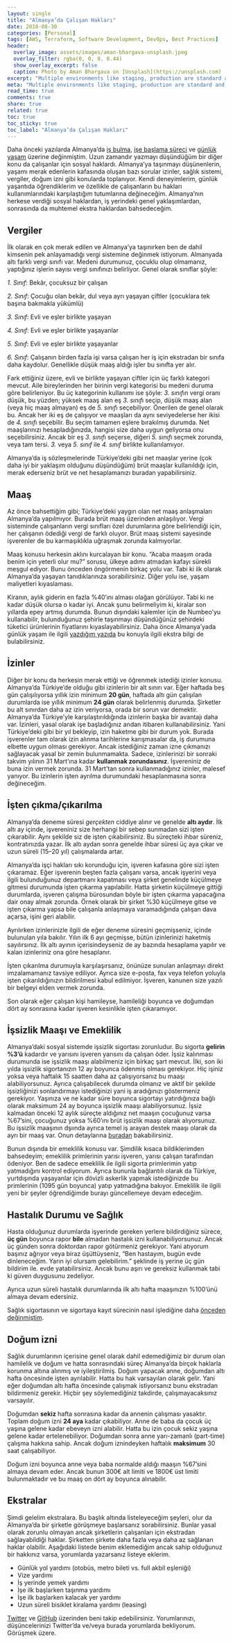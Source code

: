 ```yaml
---
layout: single
title: "Almanya’da Çalışan Hakları"
date: 2018-08-30
categories: [Personal]
tags: [AWS, Terraform, Software Development, DevOps, Best Practices]
header:
  overlay_image: assets/images/aman-bhargava-unsplash.jpeg
  overlay_filter: rgba(0, 0, 0, 0.44)
  show_overlay_excerpt: false
  caption: Photo by Aman Bhargava on [Unsplash](https://unsplash.com)
excerpt: "Multiple environments like staging, production are standard and when we use it with AWS, we face the problem of managing access to them."
meta: "Multiple environments like staging, production are standard and when we use it with AWS, we face the problem of managing access to them."
read_time: true
comments: true
share: true
related: true
toc: true
toc_sticky: true
toc_label: "Almanya’da Çalışan Hakları"
---
```




Daha önceki yazılarda Almanya’da [iş bulma](/bir-sektorel-profesyonel-icin-almanyada-is-arama-ve-mulakat-surecleri/), [işe başlama süreci](/bir-kalifiye-eleman-almanyada-nasil-calismaya-baslar/) ve [günlük yaşam](almanyada-gunluk-yasamin-merak-edilenleri/) üzerine değinmiştim. Uzun zamandır yazmayı düşündüğüm bir diğer konu da çalışanlar için sosyal haklardı. Almanya’ya taşınmayı düşünenlerin, yaşamı merak edenlerin kafasında oluşan bazı sorular izinler, sağlık sistemi, vergiler, doğum izni gibi konularda toplanıyor. Kendi deneyimlerim, günlük yaşantıda öğrendiklerim ve özellikle de çalışanların bu hakları kullanımlarındaki karşılaştığım tutumlarına değineceğim. Almanya’nın herkese verdiği sosyal haklardan, iş yerindeki genel yaklaşımlardan, sonrasında da muhtemel ekstra haklardan bahsedeceğim.

## Vergiler

İlk olarak en çok merak edilen ve Almanya’ya taşınırken ben de dahil kimsenin pek anlayamadığı vergi sistemine değinmek istiyorum. Almanyada altı farklı vergi sınıfı var. Medeni durumunuz, çocuklu olup olmamanız, yaptığınız işlerin sayısı vergi sınıfınızı belirliyor. Genel olarak sınıflar şöyle:

*1. Sınıf*: Bekâr, çocuksuz bir çalışan

*2. Sınıf*: Çocuğu olan bekâr, dul veya ayrı yaşayan çiftler (çocuklara tek başına bakmakla yükümlü)

*3. Sınıf*: Evli ve eşler birlikte yaşayan

*4. Sınıf*: Evli ve eşler birlikte yaşayanlar

*5. Sınıf*: Evli ve eşler birlikte yaşayanlar

*6. Sınıf*: Çalışanın birden fazla işi varsa çalışan her iş için ekstradan bir sınıfa daha kaydolur. Genellikle düşük maaş aldığı işler bu sınıfta yer alır.

Fark ettiğiniz üzere, evli ve birlikte yaşayan çiftler için üç farklı kategori mevcut. Aile bireylerinden her birinin vergi kategorisi bu medeni duruma göre belirleniyor. Bu üç kategorinin kullanımı ise şöyle: *3. sınıf*ın vergi oranı düşük, bu yüzden; yüksek maaş alan eş *3. sınıf*ı seçip, düşük maaş alan (veya hiç maaş almayan) eş de *5. sınıf*ı seçebiliyor. Önerilen de genel olarak bu. Ancak her iki eş de çalışıyor ve maaşları da aynı seviyedelerse her ikisi de *4. sınıf*ı seçebilir. Bu seçim tamamen eşlere bırakılmış durumda. Net maaşlarınızı hesapladığınızda, hangisi size daha uygun geliyorsa onu seçebilirsiniz. Ancak bir eş *3. sınıf*ı seçerse, diğeri *5. sınıf*ı seçmek zorunda, veya tam tersi. *3.* veya *5. sınıf* ile *4. sınıf* birlikte kullanılamıyor.

Almanya’da iş sözleşmelerinde Türkiye’deki gibi net maaşlar yerine (çok daha iyi bir yaklaşım olduğunu düşündüğüm) brüt maaşlar kullanıldığı için, merak ederseniz brüt ve net hesaplamanızı buradan yapabilirsiniz.

## Maaş

Az önce bahsettiğim gibi; Türkiye’deki yaygın olan net maaş anlaşmaları Almanya’da yapılmıyor. Burada brüt maaş üzerinden anlaşılıyor. Vergi sisteminde çalışanların vergi sınıfları özel durumlarına göre belirlendiği için, her çalışanın ödediği vergi de farklı oluyor. Brüt maaş sistemi sayesinde işverenler de bu karmaşıklıkla uğraşmak zorunda kalmıyorlar.

Maaş konusu herkesin aklını kurcalayan bir konu. “Acaba maaşım orada benim için yeterli olur mu?” sorusu, ülkeye adımı atmadan kafayı sürekli meşgul ediyor. Bunu önceden öngörmenin birkaç yolu var. Tabi ki ilk olarak Almanya’da yaşayan tanıdıklarınıza sorabilirsiniz. Diğer yolu ise, yaşam maliyetleri kıyaslaması.

Kiranın, aylık giderin en fazla %40’ını alması olağan görülüyor. Tabi ki ne kadar düşük olursa o kadar iyi. Ancak şunu belirmeliyim ki, kiralar son yıllarda epey artmış durumda. Bunun dışındaki kalemler için de Numbeo’yu kullanabilir, bulunduğunuz şehirle taşınmayı düşündüğünüz şehirdeki tüketici ürünlerinin fiyatlarını kıyaslayabilirsiniz. Daha önce Almanya’yada günlük yaşam ile ilgili [yazdığım yazıda](https://medium.com/@candost/almanyada-g%C3%BCnl%C3%BCk-ya%C5%9Fam%C4%B1n-merak-edilenleri-e4b5cf010d5a?source=linkShare-9478d0ff7734-1535393407) bu konuyla ilgili ekstra bilgi de bulabilirsiniz.

## İzinler

Diğer bir konu da herkesin merak ettiği ve öğrenmek istediği izinler konusu. Almanya’da Türkiye’de olduğu gibi izinlerin bir alt sınırı var. Eğer haftada beş gün çalışılıyorsa yıllık izin minimum **20 gün**, haftada altı gün çalışılan durumlarda ise yıllık minimum **24 gün** olarak belirlenmiş durumda. Şirketler bu alt sınırdan daha az izin veriyorsa, orada bir sorun var demektir. Almanya’da Türkiye’yle karşılaştırıldığında izinlerin başka bir avantajı daha var. İzinleri, yasal olarak işe başladığınız andan itibaren kullanabilirsiniz. Yani Türkiye’deki gibi bir yıl bekleyip, izin haketme gibi bir durum yok. Burada işverenler tam olarak izin alınma tarihlerine karışmasalar da, iş durumuna elbette uygun olması gerekiyor. Ancak istediğiniz zaman izne çıkmanızı sağlayacak yasal bir zemin bulunmamakta. Sadece, izinlerinizi bir sonraki takvim yılının 31 Mart’ına kadar **kullanmak zorundasınız**. İşvereniniz de buna izin vermek zorunda. 31 Mart’tan sonra kullanmadığınız izinler, malesef yanıyor. Bu izinlerin işten ayrılma durumundaki hesaplanmasına sonra değineceğim.

## İşten çıkma/çıkarılma

Almanya’da deneme süresi *gerçekten* ciddiye alınır ve genelde **altı aydır**. İlk altı ay içinde, işvereniniz size herhangi bir sebep sunmadan sizi işten çıkarabilir. Aynı şekilde siz de işten çıkabilirsiniz. Bu süreçteki ihbar süreniz, kontratınızda yazar. İlk altı aydan sonra genelde ihbar süresi üç aya çıkar ve uzun süreli (15–20 yıl) çalışmalarda artar.

Almanya’da işçi hakları sıkı korunduğu için, işveren kafasına göre sizi işten çıkaramaz. Eğer işverenin beşten fazla çalışanı varsa, ancak işyerini veya ilgili bulunduğunuz departmanı kapatması veya şirket genelinde küçülmeye gitmesi durumunda işten çıkarma yapılabilir. Hatta şirketin küçülmeye gittiği durumlarda, işveren çalışma bürosundan böyle bir işten çıkarma yapacağına dair onay almak zorunda. Örnek olarak bir şirket %30 küçülmeye gitse ve işten çıkarma yapsa bile çalışanla anlaşmaya varamadığında çalışan dava açarsa, işini geri alabilir.

Ayrılırken izinlerinizle ilgili de eğer deneme süresini geçmişseniz, içinde bulunulan yıla bakılır. Yılın ilk 6 ayı geçmişse, bütün izinlerinizi haketmiş sayılırsınız. İlk altı ayının içerisindeyseniz de ay bazında hesaplama yapılır ve kalan izinleriniz ona göre hesaplanır.

İşten çıkarılma durumuyla karşılaşırsanız, önünüze sunulan anlaşmayı direkt imzalamamanız tavsiye ediliyor. Ayrıca size e-posta, fax veya telefon yoluyla işten çıkarıldığınızın bildirilmesi kabul edilmiyor. İşveren, kanunen size yazılı bir belgeyi elden vermek zorunda.

Son olarak eğer çalışan kişi hamileyse, hamileliği boyunca ve doğumdan dört ay sonrasına kadar işveren kesinlikle işten çıkaramıyor.

## İşsizlik Maaşı ve Emeklilik

Almanya’daki sosyal sistemde işsizlik sigortası zorunludur. Bu sigorta **gelirin %3’ü** kadardır ve yarısını işveren yarısını da çalışan öder. İşsiz kalınması durumunda ise işsizlik maaşı alabilmeniz için birkaç şart mevcut. İlki, son iki yılda işsizlik sigortanızın 12 ay boyunca ödenmiş olması gerekiyor. Hiç işiniz yoksa veya haftalık 15 saatten daha az çalışıyorsanız bu maaşı alabiliyorsunuz. Ayrıca çalışabilecek durumda olmanız ve aktif bir şekilde işsizliğinizi sonlandırmayı istediğinizi yani iş aradığınızı göstermeniz gerekiyor. Yaşınıza ve ne kadar süre boyunca sigortayı yatırdığınıza bağlı olarak maksimum 24 ay boyunca işsizlik maaşı alabiliyorsunuz. İşsiz kalmadan önceki 12 aylık süreçte aldığınız net maaşın çocuğunuz varsa %67’sini, çocuğunuz yoksa %60’ını brüt işsizlik maaşı olarak alıyorsunuz. Bu işsizlik maaşının dşıında ayrıca temel iş arayan destek maaşı olarak da ayrı bir maaş var. Onun detaylarına [buradan](https://www3.arbeitsagentur.de/web/content/EN/Benefits/UnemploymentBenefitII/Detail/index.htm?dfContentId=L6019022DSTBAI485759) bakabilirsiniz.

Bunun dışında bir emeklilik konusu var. Şimdilik kısaca bildiklerimden bahsedeyim; emeklilik primlerinin yarısı işveren, yarısı çalışan tarafından ödeniyor. Ben de sadece emeklilik ile ilgili sigorta primlerimin yatıp yatmadığını kontrol ediyorum. Ayrıca bununla bağlantılı olarak da Türkiye, yurtdışında yaşayanlar için dövizli askerlik yapmak istediğinizde bu primlerinin (1095 gün boyunca) yatıp yatmadığına bakıyor. Emeklilik ile ilgili yeni bir şeyler öğrendiğimde burayı güncellemeye devam edeceğim.

## Hastalık Durumu ve Sağlık

Hasta olduğunuz durumlarda işyerinde gereken yerlere bildirdiğiniz sürece, **üç gün** boyunca rapor **bile** almadan hastalık izni kullanabiliyorsunuz. Ancak üç günden sonra doktordan rapor götürmeniz gerekiyor. Yani atıyorum başınız ağrıyor veya biraz üşüttüyseniz, “Ben hastayım, bugün evde dinleneceğim. Yarın iyi olursam gelebilirim.” şeklinde iş yerine üç gün bildirim ile. evde yatabilirsiniz. Ancak bunu aşırı ve gereksiz kullanmak tabi ki güven duygusunu zedeliyor.

Ayrıca uzun süreli hastalık durumlarında ilk altı hafta maaşınızın %100’ünü almaya devam edersiniz.

Sağlık sigortasının ve sigortaya kayıt sürecinin nasıl işlediğine daha [önceden değinmiştim](https://medium.com/@candost/bir-yazilimci-almanyada-nasil-calismaya-baslar-2749ac4b3121).

## Doğum izni

Sağlık durumlarının içerisine genel olarak dahil edemediğimiz bir durum olan hamilelik ve doğum ve hatta sonrasındaki süreç Almanya’da birçok haklarla korunma altına alınmış ve iyileştirilmiş. Doğum yapacak anne, doğumdan altı hafta öncesinde işten ayrılabilir. Hatta bu hak varsayılan olarak gelir. Yani eğer doğumdan altı hafta öncesinde çalışmak istiyorsanız bunu ekstradan bildirmeniz gerekir. Hiçbir şey söylemediğiniz takdirde, çalışmayacaksınız varsayılır.

Doğumdan **sekiz** hafta sonrasına kadar da annenin çalışması yasaktır. Toplam doğum izni **24 aya** kadar çıkabiliyor. Anne de baba da çocuk üç yaşına gelene kadar ebeveyn izni alabilir. Hatta bu izin çocuk sekiz yaşına gelene kadar ertelenebiliyor. Doğumdan sonra anne yarı-zamanlı (part-time) çalışma hakkına sahip. Ancak doğum iznindeyken haftalık **maksimum** 30 saat çalışabiliyor.

Doğum izni boyunca anne veya baba normalde aldığı maaşın %67’sini almaya devam eder. Ancak bunun 300€ alt limiti ve 1800€ üst limiti bulunmaktadır ve bu maaş on dört ay boyunca alınabilir.

## Ekstralar

Şimdi gelelim ekstralara. Bu başlık altında listeleyeceğim şeyleri, olur da Almanya’da bir şirketle görüşmeye başlarsanız sorabilirsiniz. Bunlar yasal olarak zorunlu olmayan ancak şirketlerin çalışanları için ekstradan sağlayabildiği haklar. Şirketten şirkete daha fazla veya daha az sağlanan haklar olabilir. Aşağıdaki listede benim eklemediğim ancak sahip olduğunuz bir hakkınız varsa, yorumlarda yazarsanız listeye eklerim.

* Günlük yol yardımı (otobüs, metro bileti vs. full akbil eşleniği)
* Vize yardımı
* İş yerinde yemek yardımı
* İşe ilk başlarken taşınma yardımı
* İşe ilk başlarken kalacak yer yardımı
* Uzun süreli bisiklet kiralama yardımı (leasing)

[Twitter](https://twitter.com/candostdagdevrn) ve [GitHub](https://github.com/candostdagdeviren) üzerinden beni takip edebilirsiniz. Yorumlarınızı, düşüncelerinizi Twitter’da ve/veya burada yorumlarda bekliyorum. Görüşmek üzere.
